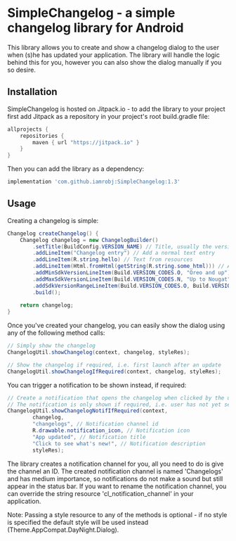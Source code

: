 # SimpleChangelog - a simple changelog library for Android

This library allows you to create and show a changelog dialog to the user when (s)he has
updated your application. The library will handle the logic behind this for you, however
you can also show the dialog manually if you so desire.

## Installation

SimpleChangelog is hosted on Jitpack.io - to add the library to your project first add
Jitpack as a repository in your project's root build.gradle file:
```gradle
allprojects {
    repositories {
        maven { url "https://jitpack.io" }
    }
}
```

Then you can add the library as a dependency:
```gradle
implementation 'com.github.iamrobj:SimpleChangelog:1.3'
```

## Usage

Creating a changelog is simple:

```java
Changelog createChangelog() {
    Changelog changelog = new ChangelogBuilder()
        .setTitle(BuildConfig.VERSION_NAME) // Title, usually the version name
        .addLineItem("Changelog entry") // Add a normal text entry
        .addLineItem(R.string.hello) // Text from resources
        .addLineItem(Html.fromHtml(getString(R.string.some_html))) // Add entry with HTML
        .addMinSdkVersionLineItem(Build.VERSION_CODES.O, "Oreo and up") // Specify minimum SDK version
        .addMaxSdkVersionLineItem(Build.VERSION_CODES.N, "Up to Nougat") // Specify maximum SDK version
        .addSdkVersionRangeLineItem(Build.VERSION_CODES.O, Build.VERSION_CODES.O_MR1, "From 8.0 to 8.1") // Specify SDK version range
        .build();
    
    return changelog;
}
```

Once you've created your changelog, you can easily show the dialog using any of the following method calls:

```java
// Simply show the changelog
ChangelogUtil.showChangelog(context, changelog, styleRes);

// Show the changelog if required, i.e. first launch after an update
ChangelogUtil.showChangelogIfRequired(context, changelog, styleRes);
```

You can trigger a notification to be shown instead, if required:
```java
// Create a notification that opens the changelog when clicked by the user
// The notification is only shown if required, i.e. user has not yet seen the changelog
ChangelogUtil.showChangelogNotifIfRequired(context,
        changelog,
        "changelogs", // Notification channel id
        R.drawable.notification_icon, // Notification icon
        "App updated", // Notification title
        "Click to see what's new!", // Notification description
        styleRes);
```

The library creates a notification channel for you, all you need to do is give the channel 
an ID. The created notification channel is named 'Changelogs' and has medium importance,
so notifications do not make a sound but still appear in the status bar. If you want to rename
the notification channel, you can override the string resource 'cl_notification_channel' in your
application.

Note: Passing a style resource to any of the methods is optional - if no style is specified the default style 
will be used instead (Theme.AppCompat.DayNight.Dialog).

